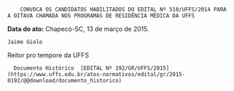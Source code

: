         CONVOCA OS CANDIDATOS HABILITADOS DO EDITAL Nº 510/UFFS/2014 PARA A OITAVA CHAMADA NOS PROGRAMAS DE RESIDÊNCIA MÉDICA DA UFFS  

   **Data do ato:** Chapecó-SC, 13 de março de 2015.   
 

    Jaime Giolo   
 Reitor pro tempore da UFFS 

      Documento Histórico  [EDITAL Nº 192/GR/UFFS/2015](https://www.uffs.edu.br/atos-normativos/edital/gr/2015-0192/@@download/documento_historico)     
      